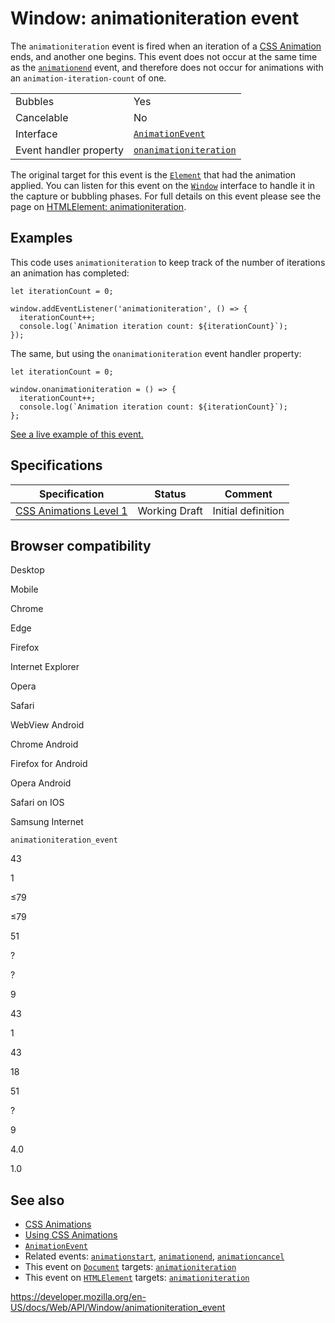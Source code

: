 Window: animationiteration event
================================

The `animationiteration` event is fired when an iteration of a [CSS Animation](https://developer.mozilla.org/en-US/docs/Web/CSS/CSS_Animations) ends, and another one begins. This event does not occur at the same time as the [`animationend`](animationend_event) event, and therefore does not occur for animations with an `animation-iteration-count` of one.

<table><tbody><tr class="odd"><td>Bubbles</td><td>Yes</td></tr><tr class="even"><td>Cancelable</td><td>No</td></tr><tr class="odd"><td>Interface</td><td><a href="../animationevent"><code>AnimationEvent</code></a></td></tr><tr class="even"><td>Event handler property</td><td><a href="../globaleventhandlers/onanimationiteration"><code>onanimationiteration</code></a></td></tr></tbody></table>

The original target for this event is the [`Element`](../element) that had the animation applied. You can listen for this event on the [`Window`](../window) interface to handle it in the capture or bubbling phases. For full details on this event please see the page on [HTMLElement: animationiteration](../htmlelement/animationiteration_event).

Examples
--------

This code uses `animationiteration` to keep track of the number of iterations an animation has completed:

    let iterationCount = 0;

    window.addEventListener('animationiteration', () => {
      iterationCount++;
      console.log(`Animation iteration count: ${iterationCount}`);
    });

The same, but using the `onanimationiteration` event handler property:

    let iterationCount = 0;

    window.onanimationiteration = () => {
      iterationCount++;
      console.log(`Animation iteration count: ${iterationCount}`);
    };

[See a live example of this event.](../htmlelement/animationiteration_event#live_example)

Specifications
--------------

<table><thead><tr class="header"><th>Specification</th><th>Status</th><th>Comment</th></tr></thead><tbody><tr class="odd"><td><a href="https://drafts.csswg.org/css-animations-1/#eventdef-animationevent-animationiteration">CSS Animations Level 1</a></td><td><span class="spec-wd">Working Draft</span></td><td>Initial definition</td></tr></tbody></table>

Browser compatibility
---------------------

Desktop

Mobile

Chrome

Edge

Firefox

Internet Explorer

Opera

Safari

WebView Android

Chrome Android

Firefox for Android

Opera Android

Safari on IOS

Samsung Internet

`animationiteration_event`

43

1

≤79

≤79

51

?

?

9

43

1

43

18

51

?

9

4.0

1.0

See also
--------

-   [CSS Animations](https://developer.mozilla.org/en-US/docs/Web/CSS/CSS_Animations)
-   [Using CSS Animations](https://developer.mozilla.org/en-US/docs/Web/CSS/CSS_Animations/Using_CSS_animations)
-   [`AnimationEvent`](../animationevent)
-   Related events: [`animationstart`](animationstart_event), [`animationend`](animationend_event), [`animationcancel`](animationcancel_event)
-   This event on [`Document`](../document) targets: [`animationiteration`](../document/animationiteration_event)
-   This event on [`HTMLElement`](../htmlelement) targets: [`animationiteration`](../htmlelement/animationiteration_event)

<a href="https://developer.mozilla.org/en-US/docs/Web/API/Window/animationiteration_event" class="_attribution-link">https://developer.mozilla.org/en-US/docs/Web/API/Window/animationiteration_event</a>
